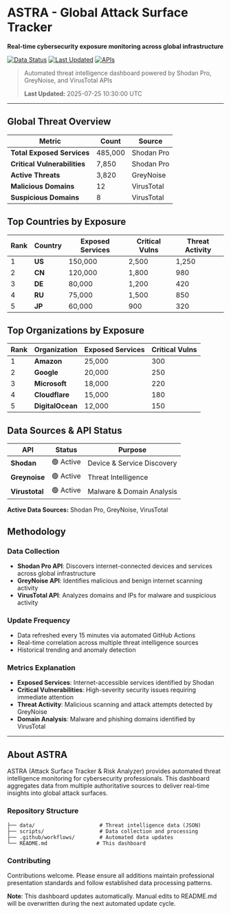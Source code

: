 # ASTRA - Global Attack Surface Tracker

**Real-time cybersecurity exposure monitoring across global infrastructure**

[![Data Status](https://img.shields.io/badge/Data-Live-brightgreen)](https://github.com/your-username/ASTRA)
[![Last Updated](https://img.shields.io/badge/Updated-2025-07-25%2010%3A30%3A00%20UTC-blue)](https://github.com/your-username/ASTRA)
[![APIs](https://img.shields.io/badge/APIs-3%20Active-success)](https://github.com/your-username/ASTRA)

> Automated threat intelligence dashboard powered by Shodan Pro, GreyNoise, and VirusTotal APIs
> 
> **Last Updated:** 2025-07-25 10:30:00 UTC

---

## Global Threat Overview

| Metric | Count | Source |
|--------|-------|--------|
| **Total Exposed Services** | 485,000 | Shodan Pro |
| **Critical Vulnerabilities** | 7,850 | Shodan Pro |
| **Active Threats** | 3,820 | GreyNoise |
| **Malicious Domains** | 12 | VirusTotal |
| **Suspicious Domains** | 8 | VirusTotal |

## Top Countries by Exposure

| Rank | Country | Exposed Services | Critical Vulns | Threat Activity |
|------|---------|-----------------|----------------|-----------------|
| 1 | **US** | 150,000 | 2,500 | 1,250 |
| 2 | **CN** | 120,000 | 1,800 | 980 |
| 3 | **DE** | 80,000 | 1,200 | 420 |
| 4 | **RU** | 75,000 | 1,500 | 850 |
| 5 | **JP** | 60,000 | 900 | 320 |

## Top Organizations by Exposure

| Rank | Organization | Exposed Services | Critical Vulns |
|------|-------------|-----------------|----------------|
| 1 | **Amazon** | 25,000 | 300 |
| 2 | **Google** | 20,000 | 250 |
| 3 | **Microsoft** | 18,000 | 220 |
| 4 | **Cloudflare** | 15,000 | 180 |
| 5 | **DigitalOcean** | 12,000 | 150 |

## Data Sources & API Status

| API | Status | Purpose |
|-----|--------|---------|
| **Shodan** | 🟢 Active | Device & Service Discovery |
| **Greynoise** | 🟢 Active | Threat Intelligence |
| **Virustotal** | 🟢 Active | Malware & Domain Analysis |

**Active Data Sources:** Shodan Pro, GreyNoise, VirusTotal

## Methodology

### Data Collection
- **Shodan Pro API**: Discovers internet-connected devices and services across global infrastructure
- **GreyNoise API**: Identifies malicious and benign internet scanning activity
- **VirusTotal API**: Analyzes domains and IPs for malware and suspicious activity

### Update Frequency
- Data refreshed every 15 minutes via automated GitHub Actions
- Real-time correlation across multiple threat intelligence sources
- Historical trending and anomaly detection

### Metrics Explanation
- **Exposed Services**: Internet-accessible services identified by Shodan
- **Critical Vulnerabilities**: High-severity security issues requiring immediate attention
- **Threat Activity**: Malicious scanning and attack attempts detected by GreyNoise
- **Domain Analysis**: Malware and phishing domains identified by VirusTotal

---

## About ASTRA

ASTRA (Attack Surface Tracker & Risk Analyzer) provides automated threat intelligence monitoring for cybersecurity professionals. This dashboard aggregates data from multiple authoritative sources to deliver real-time insights into global attack surfaces.

### Repository Structure
```
├── data/                     # Threat intelligence data (JSON)
├── scripts/                  # Data collection and processing
├── .github/workflows/        # Automated data updates
└── README.md                # This dashboard
```

### Contributing
Contributions welcome. Please ensure all additions maintain professional presentation standards and follow established data processing patterns.

**Note**: This dashboard updates automatically. Manual edits to README.md will be overwritten during the next automated update cycle.
